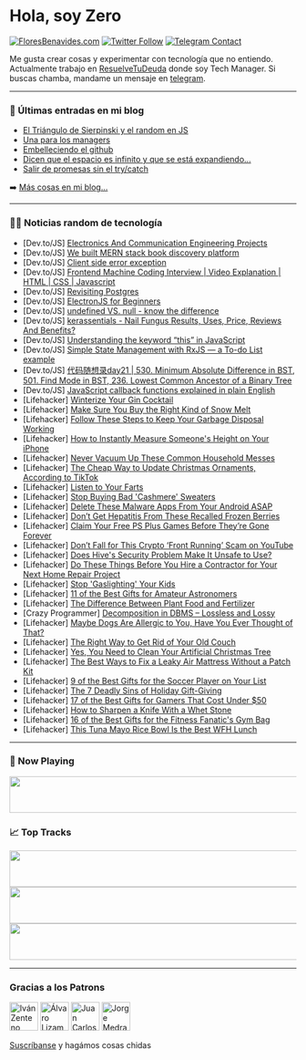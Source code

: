 # Hola, soy Zero

[![FloresBenavides.com](https://img.shields.io/website?down_message=oops&label=MiBlog&style=for-the-badge&up_message=online&url=https%3A%2F%2Ffloresbenavides.com)](https://floresbenavides.com) [![Twitter Follow](https://img.shields.io/twitter/follow/ZeroDragon?color=%231DA1F2&label=Follow&logo=twitter&logoColor=ffffff&style=for-the-badge)](https://twitter.com/zerodragon) [![Telegram Contact](https://img.shields.io/badge/escr%C3%ADbeme-ZeroDragon-%2326A5E4?style=for-the-badge&logo=telegram)](https://t.me/zerodragon)

Me gusta crear cosas y experimentar con tecnología que no entiendo.
Actualmente trabajo en [ResuelveTuDeuda](http://github.com/resuelve) donde soy Tech Manager.
Si buscas chamba, mandame un mensaje en [telegram](https://t.me/zerodragon).

---

### 📕 Últimas entradas en mi blog
<!-- BLOG-POST-LIST:START -->
- [El Triángulo de Sierpinski y el random en JS](https://floresbenavides.com/el-triangulo-de-sierpinski-y-el-random-en-js/)
- [Una para los managers](https://floresbenavides.com/una-para-los-managers/)
- [Embelleciendo el github](https://floresbenavides.com/embelleciendo-el-github/)
- [Dicen que el espacio es infinito y que se está expandiendo…](https://floresbenavides.com/dicen-que-el-espacio-es-infinito-y-que-se-esta-expandiendo/)
- [Salir de promesas sin el try/catch](https://floresbenavides.com/salir-de-promesas-sin-el-try-catch/)
<!-- BLOG-POST-LIST:END -->

➡️ [Más cosas en mi blog...](https://floresbenavides.com)

---

### 👨‍💻 Noticias random de tecnología
<!-- TECH-POSTS:START -->
- [Dev.to/JS] [Electronics And Communication Engineering Projects](https://dev.to/arunprakash142/electronics-and-communication-engineering-projects-25pm)
- [Dev.to/JS] [We built MERN stack book discovery platform](https://dev.to/isaacyeock1994/we-built-mern-stack-book-discovery-platform-59n1)
- [Dev.to/JS] [Client side error exception](https://dev.to/negi789/client-side-error-exception-52j6)
- [Dev.to/JS] [Frontend Machine Coding Interview | Video Explanation | HTML | CSS | Javascript](https://dev.to/vj98/frontend-machine-coding-interview-video-explanation-html-css-javascript-4f8n)
- [Dev.to/JS] [Revisiting Postgres](https://dev.to/kunaljaydesai/revisiting-postgres-3ncd)
- [Dev.to/JS] [ElectronJS for Beginners](https://dev.to/b1bxonty/electronjs-for-beginners-56f5)
- [Dev.to/JS] [undefined VS. null - know the difference](https://dev.to/karakaan/undefined-vs-null-know-the-difference-4d9c)
- [Dev.to/JS] [kerassentials - Nail Fungus Results, Uses, Price, Reviews And Benefits?](https://dev.to/kerassentials4/kerassentials-nail-fungus-results-uses-price-reviews-and-benefits-4nh6)
- [Dev.to/JS] [Understanding the keyword “this” in JavaScript](https://dev.to/onwuemene/understanding-the-keyword-this-in-javascript-2c8o)
- [Dev.to/JS] [Simple State Management with RxJS — a To-do List example](https://dev.to/leduc1901/simple-state-management-with-rxjs-a-to-do-list-example-2k6m)
- [Dev.to/JS] [代码随想录day21 | 530. Minimum Absolute Difference in BST, 501. Find Mode in BST, 236. Lowest Common Ancestor of a Binary Tree](https://dev.to/986913/dai-ma-sui-xiang-lu-day21-530-minimum-absolute-difference-in-bst-501-find-mode-in-bst-236-lowest-common-ancestor-of-a-binary-tree-1294)
- [Dev.to/JS] [JavaScript callback functions explained in plain English](https://dev.to/geomukkath/javascript-callback-functions-explained-in-plain-english-3n6e)
- [Lifehacker] [Winterize Your Gin Cocktail](https://lifehacker.com/winterize-your-gin-cocktail-1849855357)
- [Lifehacker] [Make Sure You Buy the Right Kind of Snow Melt](https://lifehacker.com/make-sure-you-buy-the-right-kind-of-snow-melt-1849854066)
- [Lifehacker] [Follow These Steps to Keep Your Garbage Disposal Working](https://lifehacker.com/follow-these-steps-to-keep-your-garbage-disposal-workin-1849853488)
- [Lifehacker] [How to Instantly Measure Someone&#39;s Height on Your iPhone](https://lifehacker.com/how-to-instantly-measure-someones-height-on-your-iphone-1849854921)
- [Lifehacker] [Never Vacuum Up These Common Household Messes](https://lifehacker.com/never-vacuum-up-these-common-household-messes-1849853932)
- [Lifehacker] [The Cheap Way to Update Christmas Ornaments, According to TikTok](https://lifehacker.com/the-cheap-way-to-update-christmas-ornaments-according-1849854018)
- [Lifehacker] [Listen to Your Farts](https://lifehacker.com/listen-to-your-farts-1849853421)
- [Lifehacker] [Stop Buying Bad &#39;Cashmere&#39; Sweaters](https://lifehacker.com/stop-buying-bad-cashmere-sweaters-1849854041)
- [Lifehacker] [Delete These Malware Apps From Your Android ASAP](https://lifehacker.com/delete-these-malware-apps-from-your-android-asap-1849854104)
- [Lifehacker] [Don’t Get Hepatitis From These Recalled Frozen Berries](https://lifehacker.com/don-t-get-hepatitis-from-these-recalled-frozen-berries-1849853884)
- [Lifehacker] [Claim Your Free PS Plus Games Before They’re Gone Forever](https://lifehacker.com/claim-your-free-ps-plus-games-before-they-re-gone-forev-1849853454)
- [Lifehacker] [Don’t Fall for This Crypto ‘Front Running’ Scam on YouTube](https://lifehacker.com/don-t-fall-for-this-crypto-front-running-scam-on-yout-1849849521)
- [Lifehacker] [Does Hive&#39;s Security Problem Make It Unsafe to Use?](https://lifehacker.com/does-hives-security-problem-make-it-unsafe-to-use-1849849175)
- [Lifehacker] [Do These Things Before You Hire a Contractor for Your Next Home Repair Project](https://lifehacker.com/do-these-things-before-you-hire-a-contractor-for-your-n-1849853328)
- [Lifehacker] [Stop &#39;Gaslighting&#39; Your Kids](https://lifehacker.com/stop-gaslighting-your-kids-1849852275)
- [Lifehacker] [11 of the Best Gifts for Amateur Astronomers](https://lifehacker.com/11-of-the-best-gifts-for-amateur-astronomers-1849849765)
- [Lifehacker] [The Difference Between Plant Food and Fertilizer](https://lifehacker.com/the-difference-between-plant-food-and-fertilizer-1849842660)
- [Crazy Programmer] [Decomposition in DBMS – Lossless and Lossy](https://www.thecrazyprogrammer.com/2022/12/decomposition-in-dbms.html)
- [Lifehacker] [Maybe Dogs Are Allergic to You, Have You Ever Thought of That?](https://lifehacker.com/maybe-dogs-are-allergic-to-you-have-you-ever-thought-o-1849842681)
- [Lifehacker] [The Right Way to Get Rid of Your Old Couch](https://lifehacker.com/the-right-way-to-get-rid-of-your-old-couch-1849842683)
- [Lifehacker] [Yes, You Need to Clean Your Artificial Christmas Tree](https://lifehacker.com/yes-you-need-to-clean-your-artificial-christmas-tree-1849842808)
- [Lifehacker] [The Best Ways to Fix a Leaky Air Mattress Without a Patch Kit](https://lifehacker.com/the-best-ways-to-fix-a-leaky-air-mattress-without-a-pat-1849842829)
- [Lifehacker] [9 of the Best Gifts for the Soccer Player on Your List](https://lifehacker.com/9-of-the-best-gifts-for-the-soccer-player-on-your-list-1849847968)
- [Lifehacker] [The 7 Deadly Sins of Holiday Gift-Giving](https://lifehacker.com/the-7-deadly-sins-of-holiday-gift-giving-1849848847)
- [Lifehacker] [17 of the Best Gifts for Gamers That Cost Under $50](https://lifehacker.com/17-of-the-best-gifts-for-gamers-that-cost-under-50-1849843651)
- [Lifehacker] [How to Sharpen a Knife With a Whet Stone](https://lifehacker.com/how-to-sharpen-a-knife-with-a-whet-stone-1849848333)
- [Lifehacker] [16 of the Best Gifts for the Fitness Fanatic&#39;s Gym Bag](https://lifehacker.com/16-of-the-best-gifts-for-the-fitness-fanatics-gym-bag-1849847762)
- [Lifehacker] [This Tuna Mayo Rice Bowl Is the Best WFH Lunch](https://lifehacker.com/this-tuna-mayo-rice-bowl-is-the-best-wfh-lunch-1849847558)<!-- TECH-POSTS:END -->

---

### 🎵 Now Playing
<a href="https://spotify-now-playing-dun.vercel.app/now-playing?open"><img src="https://spotify-now-playing-dun.vercel.app/now-playing" width="540" height="64"></a>

### 📈 Top Tracks
<a href="https://spotify-now-playing-dun.vercel.app/top-tracks?i=1&open"><img src="https://spotify-now-playing-dun.vercel.app/top-tracks?i=1" width="540" height="64"></a>
<a href="https://spotify-now-playing-dun.vercel.app/top-tracks?i=2&open"><img src="https://spotify-now-playing-dun.vercel.app/top-tracks?i=2" width="540" height="64"></a>
<a href="https://spotify-now-playing-dun.vercel.app/top-tracks?i=3&open"><img src="https://spotify-now-playing-dun.vercel.app/top-tracks?i=3" width="540" height="64"></a>

---

### Gracias a los Patrons
[<img src="https://avatars.githubusercontent.com/u/243380?v=4" alt="Iván Zenteno" width="50px">](https://github.com/k001) [<img src="https://avatars.githubusercontent.com/u/19955639?v=4" alt="Álvaro Lizama" width="50px">](https://github.com/alvarolizama) [<img src="https://avatars.githubusercontent.com/u/2718753?v=4" alt="Juan Carlos Ruiz" width="50px">](https://github.com/JuanCrg90) [<img src="https://avatars.githubusercontent.com/u/37025?v=4" alt="Jorge Medrano" width="50px">](https://github.com/h1pp1e) 

[Suscríbanse](https://www.patreon.com/zerodragon) y hagámos cosas chidas
